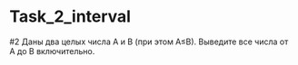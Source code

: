 # Task_2_interval

#2	Даны два целых числа A и B (при этом A≤B). Выведите все числа от A до B включительно.
